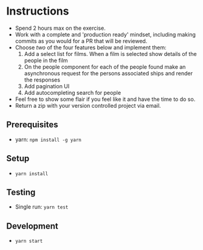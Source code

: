 # Instructions

- Spend 2 hours max on the exercise.
- Work with a complete and 'production ready' mindset, including making commits as you would for a PR that will be reviewed.
- Choose *two* of the four features below and implement them:
  1. Add a select list for films.  When a film is selected show details of the people in the film
  1. On the people component for each of the people found make an asynchronous request for the persons associated ships and render the responses
  1. Add pagination UI
  1. Add autocompleting search for people
- Feel free to show some flair if you feel like it and have the time to do so.
- Return a zip with your version controlled project via email.

## Prerequisites

- yarn: `npm install -g yarn`

## Setup

- `yarn install`

## Testing

- Single run: `yarn test`

## Development

- `yarn start`
